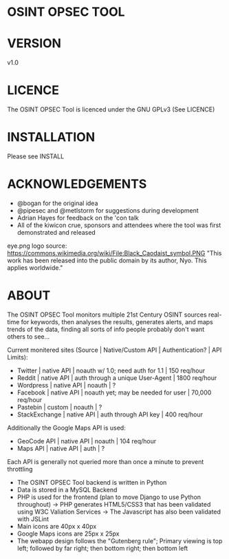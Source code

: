 OSINT OPSEC TOOL
================


VERSION
=======

v1.0


LICENCE
=======

The OSINT OPSEC Tool is licenced under the GNU GPLv3
(See LICENCE)


INSTALLATION
============

Please see INSTALL


ACKNOWLEDGEMENTS
================

- @bogan for the original idea
- @pipesec and @metlstorm for suggestions during development
- Adrian Hayes for feedback on the 'con talk
- All of the kiwicon crue, sponsors and attendees where the tool was first 
demonstrated and released

eye.png logo source: https://commons.wikimedia.org/wiki/File:Black_Caodaist_symbol.PNG
"This work has been released into the public domain by its author, Nyo. This applies worldwide."


ABOUT
=====

The OSINT OPSEC Tool monitors multiple 21st Century OSINT sources 
real-time for keywords, then analyses the results, generates 
alerts, and maps trends of the data, finding all sorts of info people 
probably don't want others to see... 

Current monitered sites (Source | Native/Custom API | Authentication? | API Limits):
-  Twitter       |  native API  |  noauth w/ 1.0; need auth for 1.1   |    150 req/hour
-  Reddit        |  native API  |  auth through a unique User-Agent   |   1800 req/hour
-  Wordpress     |  native API  |  noauth                             |       ?
-  Facebook      |  native API  |  noauth yet; may be needed for user | 70,000 req/hour
-  Pastebin      |    custom    |  noauth                             |       ?
-  StackExchange |  native API  |  auth through API key               |    400 req/hour

Additionally the Google Maps API is used:

- GeoCode API    |  native API  |             noauth                  |  104 req/hour
- Maps API       |  native API  |              auth                   |       ?  


Each API is generally not queried more than once a minute to prevent throttling

- The OSINT OPSEC Tool backend is written in Python
- Data is stored in a MySQL Backend
- PHP is used for the frontend (plan to move Django to use Python throughout)
-> PHP generates HTML5/CSS3 that has been validated using W3C Valiation Services
-> The Javascript has also been validated with JSLint
- Main icons are 40px x 40px
- Google Maps icons are 25px x 25px 
- The webapp design follows the "Gutenberg rule"; 
  Primary viewing is top left; followed by far right; then bottom right; then bottom left
